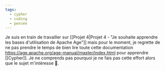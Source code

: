 ```yaml
---
tags:
  - cypher
  - coding
  - pensée
---
```

Je suis en train de travailler sur [[Projet 4|Projet 4 - "Je souhaite apprendre les bases d'utilisation de Apache Age"]] mais pour le moment, je regrette de ne pas prendre le temps de bien lire toute cette documentation https://age.apache.org/age-manual/master/index.html pour apprendre [[Cypher]].
Je ne comprends pas pourquoi je ne fais pas cette effort alors que le sujet m'intéresse 🤔.